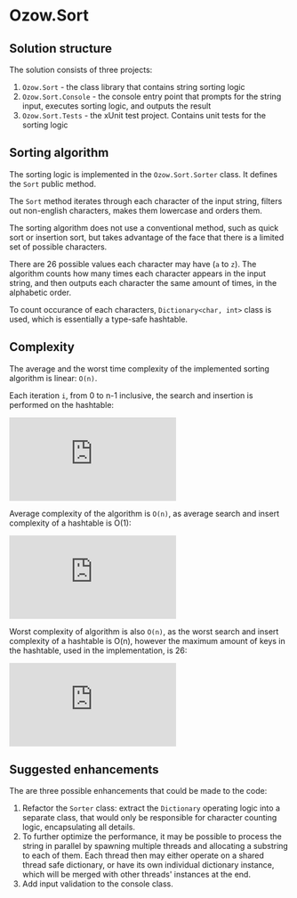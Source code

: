 # Ozow.Sort

## Solution structure

The solution consists of three projects:
1. `Ozow.Sort` - the  class library that contains string sorting logic
2. `Ozow.Sort.Console` - the console entry point that prompts for the string input, executes sorting logic, and outputs the result
3. `Ozow.Sort.Tests` - the xUnit test project. Contains unit tests for the sorting logic

## Sorting algorithm

The sorting logic is implemented in the `Ozow.Sort.Sorter` class. It defines the `Sort` public method.

The `Sort` method iterates through each character of the input string, filters out non-english characters, makes them lowercase and orders them.

The sorting algorithm does not use a conventional method, such as quick sort or insertion sort, but takes advantage of the face that there is a limited set of possible characters. 

There are 26 possible values each character may have (`a` to `z`). The algorithm counts how many times each character appears in the input string, and then outputs each character the same amount of times, in the alphabetic order.

To count occurance of each characters, `Dictionary<char, int>` class is used, which is essentially a type-safe hashtable.

## Complexity

The average and the worst time complexity of the implemented sorting algorithm is linear: `O(n)`.

Each iteration `i`, from 0 to n-1 inclusive, the search and insertion is performed on the hashtable:

![](https://latex.codecogs.com/gif.latex?%5Csum_%7Bi%3D0%7D%5E%7Bn-1%7D%28O%28search%29%20&plus;%20O%28insert%29%29)

Average complexity of the algorithm is `O(n)`, as average search and insert complexity of a hashtable is O(1):

![](https://latex.codecogs.com/gif.latex?%5Csum_%7Bi%3D0%7D%5E%7Bn-1%7D%28O%28search%29%20&plus;%20O%28insert%29%29%20%3D%20%5Csum_%7Bi%3D0%7D%5E%7Bn-1%7D%28O%281%29%20&plus;%20O%281%29%29%20%3D%20O%282n%29%20%3D%20O%28n%29)

Worst complexity of algorithm is also `O(n)`, as the worst search and insert complexity of a hashtable is O(n), however the maximum amount of keys in the hashtable, used in the implementation, is 26:

![](https://latex.codecogs.com/gif.latex?%5Csum_%7Bi%3D0%7D%5E%7Bn-1%7D%28O%28search%29%20&plus;%20O%28insert%29%29%20%3D%20%5Csum_%7Bi%3D0%7D%5E%7Bn-1%7D%28O%2826%29%20&plus;%20O%2826%29%29%20%3D%20O%2852n%29%20%3D%20O%28n%29)

## Suggested enhancements

The are three possible enhancements that could be made to the code:

1. Refactor the `Sorter` class: extract the `Dictionary` operating logic into a separate class, that would only be responsible for character counting logic, encapsulating all details.
2. To further optimize the performance, it may be possible to process the string in parallel by spawning multiple threads and allocating a substring to each of them. Each thread then may either operate on a shared thread safe dictionary, or have its own individual dictionary instance, which will be merged with other threads' instances at the end.
3. Add input validation to the console class.
